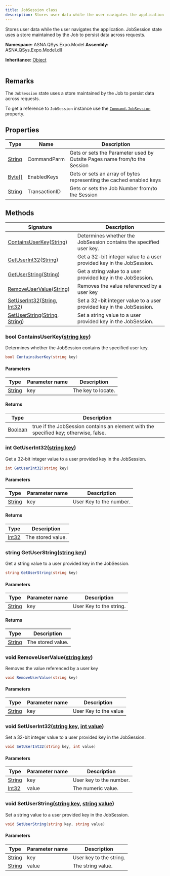 ```yaml
---
title: JobSession class
description: Stores user data while the user navigates the application. JobSession state uses a store maintained by the Job to persist data across requests.
---
```


Stores user data while the user navigates the application. JobSession state uses a store maintained by the Job to persist data across requests.

**Namespace:** ASNA.QSys.Expo.Model
**Assembly:** ASNA.QSys.Expo.Model.dll

**Inheritance:** [Object](https://docs.microsoft.com/en-us/dotnet/api/system.object)
<br>
<br>

## Remarks
The `JobSession` state uses a store maintained by the Job to persist data across requests.

To get a reference to `JobSession` instance use the [`Command.JobSession`](/reference/expo/qsys-expo-model/job-session.html) property.


## Properties

| Type | Name | Description
| --- | --- | --- 
| [String](https://learn.microsoft.com/en-us/dotnet/api/system.string?view=net-8.0) | CommandParm | Gets or sets the Parameter used by Outsite Pages name from/to the Session |
| [Byte\[\]](https://docs.microsoft.com/en-us/dotnet/api/system.byte) | EnabledKeys | Gets or sets an array of bytes representing the cached enabled keys |
| [String](https://learn.microsoft.com/en-us/dotnet/api/system.string?view=net-8.0) | TransactionID | Gets or sets the Job Number from/to the Session |

## Methods

| Signature | Description |
| --- | --- |
| [ContainsUserKey](#bool-containsuserkeystring-key)([String](https://docs.microsoft.com/en-us/dotnet/api/system.string)) | Determines whether the JobSession contains the specified user key.
| [GetUserInt32](#int-getuserint32string-key)([String](https://docs.microsoft.com/en-us/dotnet/api/system.string)) | Get a 32-bit integer value to a user provided key in the JobSession.
| [GetUserString](#string-getuserstringstring-key)([String](https://docs.microsoft.com/en-us/dotnet/api/system.string)) | Get a string value to a user provided key in the JobSession.
| [RemoveUserValue](#void-removeuservaluestring-key)([String](https://docs.microsoft.com/en-us/dotnet/api/system.string)) | Removes the value referenced by a user key
| [SetUserInt32](#void-setuserint32string-key-int-value)([String](https://docs.microsoft.com/en-us/dotnet/api/system.string), [Int32](https://docs.microsoft.com/en-us/dotnet/api/system.int32)) | Set a 32-bit integer value to a user provided key in the JobSession.
| [SetUserString](#void-setuserstringstring-key-string-value)([String](https://docs.microsoft.com/en-us/dotnet/api/system.string), [String](https://docs.microsoft.com/en-us/dotnet/api/system.string)) | Set a string value to a user provided key in the JobSession.

### bool ContainsUserKey([string key](https://learn.microsoft.com/en-us/dotnet/api/system.string?view=net-8.0))

Determines whether the JobSession contains the specified user key.

```cs
bool ContainsUserKey(string key)
```

#### Parameters

| Type | Parameter name | Description
| --- | --- | ---
| [String](https://docs.microsoft.com/en-us/dotnet/api/system.string) | key | The key to locate.

#### Returns

| Type | Description
| --- | ---
| [Boolean](https://docs.microsoft.com/en-us/dotnet/api/system.boolean) | true if the JobSession contains an element with the specified key; otherwise, false.

### int GetUserInt32([string key](https://learn.microsoft.com/en-us/dotnet/api/system.string?view=net-8.0))

Get a 32-bit integer value to a user provided key in the JobSession.

```cs
int GetUserInt32(string key)
```

#### Parameters

| Type | Parameter name | Description
| --- | --- | ---
| [String](https://docs.microsoft.com/en-us/dotnet/api/system.string) | key | User Key to the number.

#### Returns

| Type | Description
| --- | ---
| [Int32](https://docs.microsoft.com/en-us/dotnet/api/system.int32) | The stored value.

### string GetUserString([string key](https://learn.microsoft.com/en-us/dotnet/api/system.string?view=net-8.0))

Get a string value to a user provided key in the JobSession.

```cs
string GetUserString(string key)
```

#### Parameters

| Type | Parameter name | Description
| --- | --- | ---
| [String](https://docs.microsoft.com/en-us/dotnet/api/system.string) | key | User Key to the string.

#### Returns

| Type | Description
| --- | ---
| [String](https://docs.microsoft.com/en-us/dotnet/api/system.string) | The stored value.

### void RemoveUserValue([string key](https://learn.microsoft.com/en-us/dotnet/api/system.string?view=net-8.0))

Removes the value referenced by a user key

```cs
void RemoveUserValue(string key)
```

#### Parameters

| Type | Parameter name | Description
| --- | --- | ---
| [String](https://docs.microsoft.com/en-us/dotnet/api/system.string) | key | User Key to the value

### void SetUserInt32([string key](https://learn.microsoft.com/en-us/dotnet/api/system.string?view=net-8.0), [int value](https://learn.microsoft.com/en-us/dotnet/csharp/language-reference/builtin-types/integral-numeric-types))

Set a 32-bit integer value to a user provided key in the JobSession.

```cs
void SetUserInt32(string key, int value)
```

#### Parameters

| Type | Parameter name | Description
| --- | --- | ---
| [String](https://docs.microsoft.com/en-us/dotnet/api/system.string) | key | User key to the number.
| [Int32](https://docs.microsoft.com/en-us/dotnet/api/system.int32) | value | The numeric value.

### void SetUserString([string key](https://learn.microsoft.com/en-us/dotnet/api/system.string?view=net-8.0), [string value](https://learn.microsoft.com/en-us/dotnet/api/system.string?view=net-8.0))

Set a string value to a user provided key in the JobSession.

```cs
void SetUserString(string key, string value)
```

#### Parameters

| Type | Parameter name | Description
| --- | --- | ---
| [String](https://docs.microsoft.com/en-us/dotnet/api/system.string) | key | User key to the string.
| [String](https://docs.microsoft.com/en-us/dotnet/api/system.string) | value | The string value.
